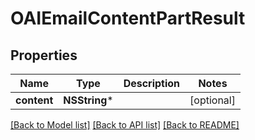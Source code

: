 # OAIEmailContentPartResult

## Properties
Name | Type | Description | Notes
------------ | ------------- | ------------- | -------------
**content** | **NSString*** |  | [optional] 

[[Back to Model list]](../README#documentation-for-models) [[Back to API list]](../README#documentation-for-api-endpoints) [[Back to README]](../README)


